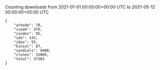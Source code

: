 
Counting downloads from 2021-01-01 00:00:00+00:00 UTC to 2021-05-12 00:00:00+00:00 UTC

```
{
    "arkode": 78,
    "cvode": 376,
    "cvodes": 95,
    "ida": 143,
    "idas": 55,
    "kinsol": 87,
    "sundials": 4400,
    "clones": 32069,
    "total": 37303
}
```
